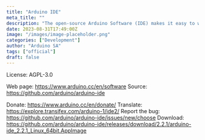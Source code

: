 ```yaml
---
title: "Arduino IDE"
meta_title: ""
description: "The open-source Arduino Software (IDE) makes it easy to write code and upload it to the board. This software can be used with any Arduino board"
date: 2023-08-31T17:49:00Z
image: "/images/image-placeholder.png"
categories: ["Development"]
author: "Arduino SA"
tags: ["official"]
draft: false
---
```


License: AGPL-3.0

Web page: https://www.arduino.cc/en/software
Source: https://github.com/arduino/arduino-ide

Donate: https://www.arduino.cc/en/donate/
Translate: https://explore.transifex.com/arduino-1/ide2/
Report the bug: https://github.com/arduino/arduino-ide/issues/new/choose
Download: https://github.com/arduino/arduino-ide/releases/download/2.2.1/arduino-ide_2.2.1_Linux_64bit.AppImage
